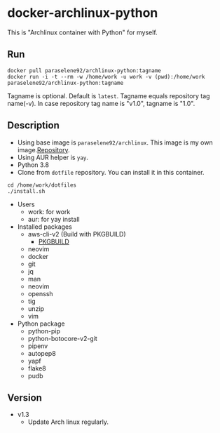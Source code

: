 # docker-archlinux-python

This is "Archlinux container with Python" for myself.

## Run

```console
docker pull paraselene92/archlinux-python:tagname
docker run -i -t --rm -w /home/work -u work -v (pwd):/home/work paraselene92/archlinux-python:tagname
```

Tagname is optional. Default is `latest`. Tagname equals repository tag name(-v). In case repository tag name is "v1.0", tagname is "1.0".

## Description

- Using base image is `paraselene92/archlinux`. This image is my own image.[Repository](https://github.com/paraselene92/docker-archlinux).
- Using AUR helper is `yay`.
- Python 3.8 
- Clone from `dotfile` repository. You can install it in this container.

```console
cd /home/work/dotfiles
./install.sh
```

- Users
  - work: for work
  - aur: for yay install
- Installed packages
  - aws-cli-v2 (Build with PKGBUILD)
    - [PKGBUILD](https://gist.githubusercontent.com/paraselene92/4d94969599366dadc8c8505dfaa03a9a/raw/80ab83c54187d9acc1682c478e1d0d59149ce640/PKGBUILD)
  - neovim
  - docker
  - git
  - jq
  - man
  - neovim
  - openssh
  - tig
  - unzip
  - vim
- Python package
  - python-pip
  - python-botocore-v2-git
  - pipenv
  - autopep8
  - yapf
  - flake8
  - pudb

## Version

- v1.3
  - Update Arch linux regularly.
